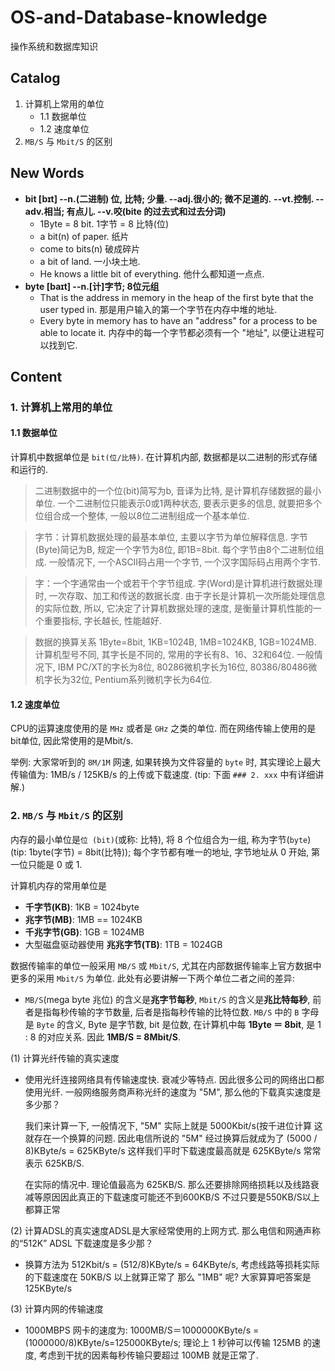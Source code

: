 # OS-and-Database-knowledge
操作系统和数据库知识


## Catalog
1. 计算机上常用的单位
    + 1.1 数据单位
    + 1.2 速度单位
2. `MB/S` 与 `Mbit/S` 的区别



## New Words
- **bit [bɪt] --n.(二进制) 位, 比特; 少量. --adj.很小的; 微不足道的.**
  **--vt.控制. --adv.相当; 有点儿. --v.咬(bite 的过去式和过去分词)**
    + 1Byte = 8 bit. 1字节 = 8 比特(位)
    + a bit(n) of paper. 纸片
    + come to bits(n) 破成碎片
    + a bit of land. 一小块土地.
    + He knows a little bit of everything. 他什么都知道一点点.
- **byte [baɪt] --n.[计]字节; 8位元组**
    + That is the address in memory in the heap of the first byte that
      the user typed in. 那是用户输入的第一个字节在内存中堆的地址.
    + Every byte in memory has to have an "address" for a process to
      be able to locate it. 内存中的每一个字节都必须有一个 "地址",
      以便让进程可以找到它.




## Content

### 1. 计算机上常用的单位
#### 1.1 数据单位
计算机中数据单位是 `bit(位/比特)`. 在计算机内部, 数据都是以二进制的形式存储和运行的.

> 二进制数据中的一个位(bit)简写为b, 音译为比特, 是计算机存储数据的最小单位. 一个二进制位只能表示0或1两种状态, 要表示更多的信息, 就要把多个位组合成一个整体, 一般以8位二进制组成一个基本单位. 

> 字节：计算机数据处理的最基本单位, 主要以字节为单位解释信息. 字节(Byte)简记为B, 规定一个字节为8位, 即1B=8bit. 每个字节由8个二进制位组成. 一般情况下, 一个ASCII码占用一个字节, 一个汉字国际码占用两个字节. 

> 字：一个字通常由一个或若干个字节组成. 字(Word)是计算机进行数据处理时, 一次存取、加工和传送的数据长度. 由于字长是计算机一次所能处理信息的实际位数, 所以, 它决定了计算机数据处理的速度, 是衡量计算机性能的一个重要指标, 字长越长, 性能越好. 

> 数据的换算关系
1Byte=8bit, 1KB=1024B, 1MB=1024KB, 1GB=1024MB. 
计算机型号不同, 其字长是不同的, 常用的字长有8、16、32和64位. 一般情况下, IBM PC/XT的字长为8位, 80286微机字长为16位, 80386/80486微机字长为32位, Pentium系列微机字长为64位. 

#### 1.2 速度单位
CPU的运算速度使用的是 `MHz` 或者是 `GHz` 之类的单位. 而在网络传输上使用的是bit单位, 因此常使用的是Mbit/s.

举例: 大家常听到的 `8M/1M` 网速, 如果转换为文件容量的 `byte` 时,
其实理论上最大传输值为: 1MB/s / 125KB/s 的上传或下载速度. (tip: 下面
`### 2. xxx` 中有详细讲解.) 


### 2. `MB/S` 与 `Mbit/S` 的区别
内存的最小单位是`位 (bit)`(或称: 比特), 将 8 个位组合为一组,
称为字节(`byte`) (tip: 1byte(字节) = 8bit(比特)); 
每个字节都有唯一的地址, 字节地址从 0 开始, 第一位只能是 0 或 1.

计算机内存的常用单位是 
+ **千字节(KB)**: 1KB = 1024byte
+ **兆字节(MB)**: 1MB == 1024KB
+ **千兆字节(GB)**: 1GB = 1024MB
+ 大型磁盘驱动器使用 **兆兆字节(TB)**: 1TB = 1024GB

数据传输率的单位一般采用 `MB/S` 或 `Mbit/S`,
尤其在内部数据传输率上官方数据中更多的采用 `Mbit/S` 为单位.
此处有必要讲解一下两个单位二者之间的差异:
+ `MB/S`(mega byte 兆位) 的含义是**兆字节每秒**, `Mbit/S`
的含义是**兆比特每秒**, 前者是指每秒传输的字节数量, 后者是指每秒传输的比特位数.
`MB/S` 中的 `B` 字母是 `Byte` 的含义, Byte 是字节数, bit 是位数,
在计算机中每 **1Byte ＝ 8bit**, 是 1 : 8 的对应关系.
因此 **1MB/S = 8Mbit/S**. 

(1) 计算光纤传输的真实速度 
+ 使用光纤连接网络具有传输速度快. 衰减少等特点. 因此很多公司的网络出口都使用光纤.
  一般网络服务商声称光纤的速度为 "5M", 那么他的下载真实速度是多少那？
  
  我们来计算一下, 一般情况下, "5M" 实际上就是 5000Kbit/s(按千进位计算
  这就存在一个换算的问题. 因此电信所说的 "5M" 经过换算后就成为了
  (5000 / 8)KByte/s = 625KByte/s 这样我们平时下载速度最高就是 625KByte/s
  常常表示 625KB/S.
  
  在实际的情况中. 理论值最高为 625KB/S.
  那么还要排除网络损耗以及线路衰减等原因因此真正的下载速度可能还不到600KB/S 不过只要是550KB/S以上都算正常 

(2) 计算ADSL的真实速度ADSL是大家经常使用的上网方式.
那么电信和网通声称的“512K” ADSL 下载速度是多少那？ 
+ 换算方法为 512Kbit/s = (512/8)KByte/s = 64KByte/s,
  考虑线路等损耗实际的下载速度在 50KB/S 以上就算正常了 那么 "1MB" 呢?
  大家算算吧答案是125KByte/s 

(3) 计算内网的传输速度 
+ 1000MBPS 网卡的速度为: 1000MB/S＝1000000KByte/s =
  (1000000/8)KByte/s=125000KByte/s; 理论上 1 秒钟可以传输 125MB 的速度,
  考虑到干扰的因素每秒传输只要超过 100MB 就是正常了.